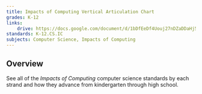 ```yaml
---
title: Impacts of Computing Vertical Articulation Chart
grades: K-12
links:
    drive: https://docs.google.com/document/d/1bDfEeDf4Uouj27nDZaDDaHj5n_YvahDhyr0vReqUIZI/edit?usp=drive_link
standards: K-12.CS.IC
subjects: Computer Science, Impacts of Computing
---
```


## Overview

See all of the *Impacts of Computing* computer science standards by each strand and how they advance from kindergarten through high school.